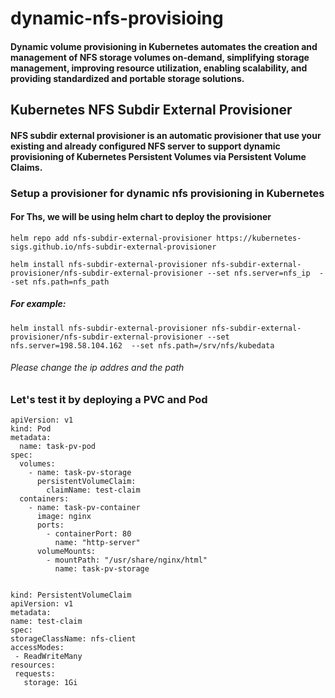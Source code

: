 # dynamic-nfs-provisioing
#### Dynamic volume provisioning in Kubernetes automates the creation and management of NFS storage volumes on-demand, simplifying storage management, improving resource utilization, enabling scalability, and providing standardized and portable storage solutions.
## Kubernetes NFS Subdir External Provisioner
#### NFS subdir external provisioner is an automatic provisioner that use your existing and already configured NFS server to support dynamic provisioning of Kubernetes Persistent Volumes via Persistent Volume Claims.

### Setup a provisioner for dynamic nfs provisioning in Kubernetes
#### For Ths, we will be using helm chart to deploy the provisioner
```
helm repo add nfs-subdir-external-provisioner https://kubernetes-sigs.github.io/nfs-subdir-external-provisioner 
```
```
helm install nfs-subdir-external-provisioner nfs-subdir-external-provisioner/nfs-subdir-external-provisioner --set nfs.server=nfs_ip  --set nfs.path=nfs_path
```
##### For example:
```
helm install nfs-subdir-external-provisioner nfs-subdir-external-provisioner/nfs-subdir-external-provisioner --set nfs.server=198.58.104.162  --set nfs.path=/srv/nfs/kubedata
```
###### Please change the ip addres and the path
### Let's test it by deploying a PVC and Pod 
```
apiVersion: v1
kind: Pod
metadata:
  name: task-pv-pod
spec:
  volumes:
    - name: task-pv-storage
      persistentVolumeClaim:
        claimName: test-claim
  containers:
    - name: task-pv-container
      image: nginx
      ports:
        - containerPort: 80
          name: "http-server"
      volumeMounts:
        - mountPath: "/usr/share/nginx/html"
          name: task-pv-storage  
          
   ```
   ```
   kind: PersistentVolumeClaim
apiVersion: v1
metadata:
  name: test-claim
spec:
  storageClassName: nfs-client
  accessModes:
    - ReadWriteMany
  resources:
    requests:
      storage: 1Gi
   
   ```
